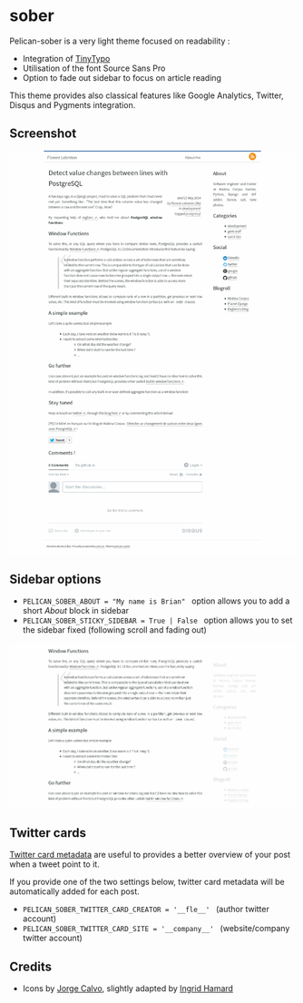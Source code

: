 # sober #

Pelican-sober is a very light theme focused on readability :

* Integration of [TinyTypo](http://tinytypo.tetue.net)
* Utilisation of the font Source Sans Pro
* Option to fade out sidebar to focus on article reading

This theme provides also classical features like Google Analytics, Twitter, Disqus and Pygments integration.


## Screenshot ##

![screenshot](screenshot.png)

## Sidebar options ##

* ``PELICAN_SOBER_ABOUT = "My name is Brian" `` option allows you to add a short *About* block in sidebar
* ``PELICAN_SOBER_STICKY_SIDEBAR = True | False `` option allows you to set the sidebar fixed (following scroll and fading out)

![screenshot2](screenshot2.png)


## Twitter cards ##

[Twitter card metadata](https://dev.twitter.com/docs/cards/types/summary-card) are useful to provides a better overview of your post
when a tweet point to it.

If you provide one of the two settings below, twitter card metadata will be automatically added for each post.

* ``PELICAN_SOBER_TWITTER_CARD_CREATOR = '__fle__' `` (author twitter account)
* ``PELICAN_SOBER_TWITTER_CARD_SITE = '__company__' `` (website/company twitter account)


## Credits ##

* Icons by [Jorge Calvo](http://dribbble.com/shots/1074961-Flat-Icons-EPS), slightly adapted by [Ingrid Hamard](http://ingrid.hamard.free.fr)

